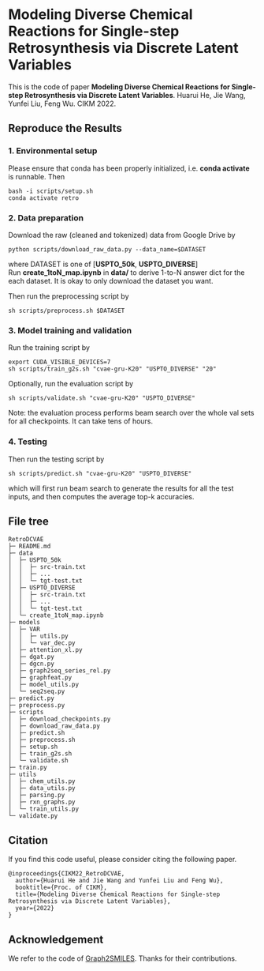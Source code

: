 # Modeling Diverse Chemical Reactions for Single-step Retrosynthesis via Discrete Latent Variables
This is the code of paper 
**Modeling Diverse Chemical Reactions for Single-step Retrosynthesis via Discrete Latent Variables**. 
Huarui He, Jie Wang, Yunfei Liu, Feng Wu. CIKM 2022. 

## Reproduce the Results
### 1. Environmental setup
Please ensure that conda has been properly initialized, i.e. **conda activate** is runnable. Then
```
bash -i scripts/setup.sh
conda activate retro
```

### 2. Data preparation
Download the raw (cleaned and tokenized) data from Google Drive by
```
python scripts/download_raw_data.py --data_name=$DATASET
```
where DATASET is one of [**USPTO_50k**, **USPTO_DIVERSE**] <br>
Run **create_1toN_map.ipynb** in **data/** to derive 1-to-N answer dict for the each dataset.
It is okay to only download the dataset you want.

Then run the preprocessing script by
```
sh scripts/preprocess.sh $DATASET
```

### 3. Model training and validation
Run the training script by
```
export CUDA_VISIBLE_DEVICES=7
sh scripts/train_g2s.sh "cvae-gru-K20" "USPTO_DIVERSE" "20"
```

Optionally, run the evaluation script by
```
sh scripts/validate.sh "cvae-gru-K20" "USPTO_DIVERSE"
```
Note: the evaluation process performs beam search over the whole val sets for all checkpoints.
It can take tens of hours.


### 4. Testing
Then run the testing script by
```
sh scripts/predict.sh "cvae-gru-K20" "USPTO_DIVERSE"
```
which will first run beam search to generate the results for all the test inputs,
and then computes the average top-k accuracies.

<!-- ## demo scripts
```
CUDA_VISIBLE_DEVICES=7 sh scripts/preprocess.sh
CUDA_VISIBLE_DEVICES=7 sh scripts/train_g2s.sh "cvae-gru-K10" "USPTO_50k" "10"
CUDA_VISIBLE_DEVICES=7 sh scripts/validate.sh "cvae-gru-K10" "USPTO_50k"
## change CKPT in predict.sh based on the top-1 accuracy during the validation phase
CUDA_VISIBLE_DEVICES=7 sh scripts/predict.sh "cvae-gru-K10" "USPTO_50k"

CUDA_VISIBLE_DEVICES=7 sh scripts/train_g2s.sh "cvae-gru-K20" "USPTO_DIVERSE" "20"
CUDA_VISIBLE_DEVICES=7 sh scripts/validate.sh "cvae-gru-K20" "USPTO_DIVERSE"
## change CKPT in predict.sh based on the top-1 accuracy during the validation phase
CUDA_VISIBLE_DEVICES=7 sh scripts/predict.sh "cvae-gru-K20" "USPTO_DIVERSE"
```
-->


## File tree
```
RetroDCVAE
├─ README.md
├─ data
│  ├─ USPTO_50k
│  │  ├─ src-train.txt
│  │  ├─ ...
│  │  └─ tgt-test.txt
│  ├─ USPTO_DIVERSE
│  │  ├─ src-train.txt
│  │  ├─ ...
│  │  └─ tgt-test.txt
│  └─ create_1toN_map.ipynb
├─ models
│  ├─ VAR
│  │  ├─ utils.py
│  │  └─ var_dec.py
│  ├─ attention_xl.py
│  ├─ dgat.py
│  ├─ dgcn.py
│  ├─ graph2seq_series_rel.py
│  ├─ graphfeat.py
│  ├─ model_utils.py
│  └─ seq2seq.py
├─ predict.py
├─ preprocess.py
├─ scripts
│  ├─ download_checkpoints.py
│  ├─ download_raw_data.py
│  ├─ predict.sh
│  ├─ preprocess.sh
│  ├─ setup.sh
│  ├─ train_g2s.sh
│  └─ validate.sh
├─ train.py
├─ utils
│  ├─ chem_utils.py
│  ├─ data_utils.py
│  ├─ parsing.py
│  ├─ rxn_graphs.py
│  └─ train_utils.py
└─ validate.py
```

## Citation
If you find this code useful, please consider citing the following paper.
```
@inproceedings{CIKM22_RetroDCVAE,
  author={Huarui He and Jie Wang and Yunfei Liu and Feng Wu},
  booktitle={Proc. of CIKM},
  title={Modeling Diverse Chemical Reactions for Single-step Retrosynthesis via Discrete Latent Variables},
  year={2022}
}
```

## Acknowledgement
We refer to the code of [Graph2SMILES](https://github.com/coleygroup/Graph2SMILES). Thanks for their contributions.

